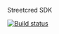 Streetcred SDK

[![Build status](https://streetcred.visualstudio.com/Streetcred/_apis/build/status/Streetcred-SDK-CI)](https://streetcred.visualstudio.com/Streetcred/_build/latest?definitionId=2)
